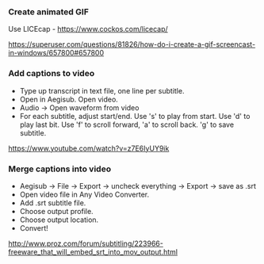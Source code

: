 ### Create animated GIF

Use LICEcap - https://www.cockos.com/licecap/

https://superuser.com/questions/81826/how-do-i-create-a-gif-screencast-in-windows/657800#657800


### Add captions to video

- Type up transcript in text file, one line per subtitle.
- Open in Aegisub. Open video.
- Audio -> Open waveform from video
- For each subtitle, adjust start/end. Use 's' to play from start. Use 'd' to play last bit. Use 'f' to scroll forward, 'a' to scroll back. 'g' to save subtitle.

https://www.youtube.com/watch?v=z7E6IyUY9ik


### Merge captions into video

- Aegisub -> File -> Export -> uncheck everything -> Export -> save as .srt
- Open video file in Any Video Converter.
- Add .srt subtitle file.
- Choose output profile.
- Choose output location.
- Convert!

http://www.proz.com/forum/subtitling/223966-freeware_that_will_embed_srt_into_mov_output.html